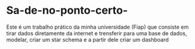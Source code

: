 # Sa-de-no-ponto-certo-
Este é um trabalho prático da minha universidade (Fiap) que consiste em tirar dados diretamente da internet e trensferir para uma base de dados, modelar, criar um star schema e a partir dele criar um dashboard
